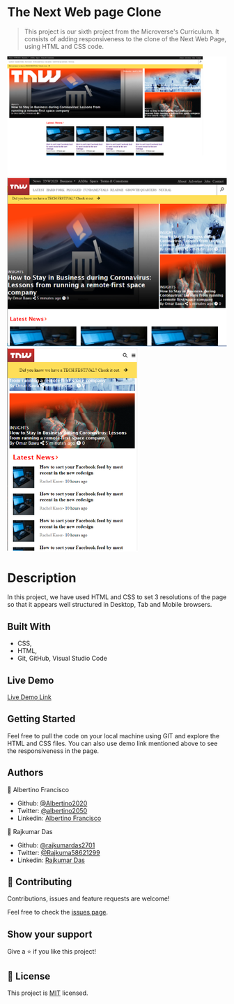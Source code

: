 # The Next Web page Clone

> This project is our sixth project from the Microverse's Curriculum. It  consists of adding responsiveness to the clone of the Next Web Page, using HTML and CSS code.

<img width="960" alt="The Next Web" src="https://github.com/Albertino2020/the-next-web-clone/blob/working-branch/images/screenshot_desktop_version.png">
<img width="600" alt="The Next Web" src="https://github.com/Albertino2020/the-next-web-clone/blob/working-branch/images/screenshot_tab_version.png">
<img width="300" alt="The Next Web" src="https://github.com/Albertino2020/the-next-web-clone/blob/working-branch/images/screenshot_phone_version.png">

# Description
In this project, we have used HTML and CSS to set 3 resolutions of the page so that it appears well structured in Desktop, Tab and Mobile browsers. 

## Built With

- CSS,
- HTML,
- Git, GitHub, Visual Studio Code

## Live Demo

[Live Demo Link](https://rawcdn.githack.com/Albertino2020/the-next-web-clone/ddb0a232772e9a5909309d1d90a60b584ba8f5be/index.html)


## Getting Started

Feel free to pull the code on your local machine using GIT and explore the HTML and CSS files.
You can also use demo link mentioned above to see the responsiveness in the page. 

## Authors

👤 Albertino Francisco

- Github: [@Albertino2020](https://github.com/albertino2020)
- Twitter: [@albertino2050](https://twitter.com/albertino2050)
- Linkedin: [Albertino Francisco](https://linkedin.com/boamorte)

👤 Rajkumar Das

- Github: [@rajkumardas2701](https://github.com/rajkumardas2701)
- Twitter: [@Rajkuma58621299](https://twitter.com/Rajkuma58621299)
- Linkedin: [Rajkumar Das](https://www.linkedin.com/in/rajkumar-das-41308961/)

## 🤝 Contributing

Contributions, issues and feature requests are welcome!

Feel free to check the [issues page](https://github.com/Albertino2020/the-next-web-clone/issues).

## Show your support

Give a ⭐️ if you like this project!

## 📝 License

This project is [MIT](lic.url) licensed.
